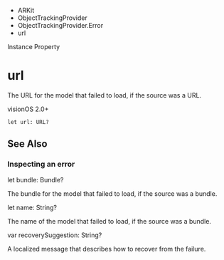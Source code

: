 

- ARKit
- ObjectTrackingProvider
- ObjectTrackingProvider.Error
-  url 

Instance Property

# url

The URL for the model that failed to load, if the source was a URL.

visionOS 2.0+

``` source
let url: URL?
```

## See Also

### Inspecting an error

let bundle: Bundle?

The bundle for the model that failed to load, if the source was a bundle.

let name: String?

The name of the model that failed to load, if the source was a bundle.

var recoverySuggestion: String?

A localized message that describes how to recover from the failure.

